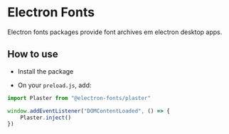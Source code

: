 # Electron Fonts

Electron fonts packages provide font archives em electron desktop apps.

## How to use

* Install the package

* On your `preload.js`, add:

```ts
import Plaster from "@electron-fonts/plaster"

window.addEventListener("DOMContentLoaded", () => {
    Plaster.inject()
})
```